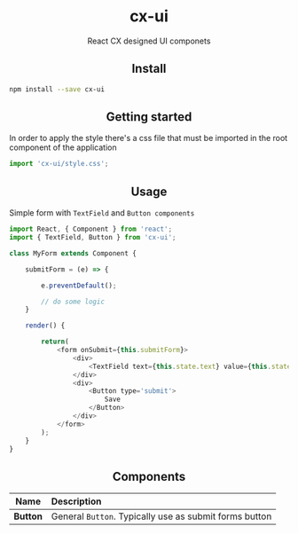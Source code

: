 <div align='center'>
    <h1>
        cx-ui
    </h1>
    <p>
        React CX designed UI componets
    </p>
</div>

<h2 align='center'>Install</h2>

```bash
npm install --save cx-ui
```
<h2 align='center'>Getting started</h2>

In order to apply the style there's a css file that must be imported in the root component of the application

```js
import 'cx-ui/style.css';
```

<h2 align='center'>Usage</h2>

Simple form with `TextField` and `Button components`

```js
import React, { Component } from 'react';
import { TextField, Button } from 'cx-ui';

class MyForm extends Component {

    submitForm = (e) => {

        e.preventDefault();

        // do some logic
    }

    render() {

        return(
            <form onSubmit={this.submitForm}>
                <div>
                    <TextField text={this.state.text} value={this.state.value} />
                </div>
                <div>
                    <Button type='submit'>
                        Save
                    </Button>
                </div>
            </form>
        );
    }
}
```

<h2 align='center'>Components</h2>

|Name|Description|
|:--:|:----------|
|**Button**|General `Button`. Typically use as submit forms button|